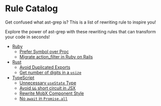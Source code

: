 # Rule Catalog

Get confused what ast-grep is? This is a list of rewriting rule to inspire you!

Explore the power of ast-grep with these rewriting rules that can transform your code in seconds!

* [Ruby](/catalog/ruby/)
  * [Prefer Symbol over Proc](/catalog/ruby/#prefer-symbol-over-proc)
  * [Migrate action_filter in Ruby on Rails](/catalog/ruby/#migrate-action-filter-in-ruby-on-rails)
* [Rust](/catalog/rust/)
  * [Avoid Duplicated Exports](/catalog/rust/#avoid-duplicated-exports)
  * [Get number of digits in a `usize`](/catalog/rust/#get-number-of-digits-in-a-usize)
* [TypeScript](/catalog/typescript/)
  * [Unnecessary `useState` Type](/catalog/typescript/#unnecessary-usestate-type)
  * [Avoid `&&` short circuit in JSX](/catalog/typescript/#avoid-short-circuit-in-jsx)
  * [Rewrite MobX Component Style](/catalog/typescript/#rewrite-mobx-component-style)
  * [No `await` in `Promise.all`](/catalog/typescript/#no-await-in-promise-all-array)